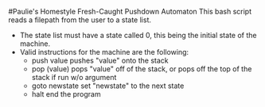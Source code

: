 #Paulie's Homestyle Fresh-Caught Pushdown Automaton
This bash script reads a filepath from the user to a state list.
- The state list must have a state called 0, this being the initial state of the machine.
- Valid instructions for the machine are the following:
	- push value
		pushes "value" onto the stack
	- pop (value)
		pops "value" off of the stack, or pops off the top of the stack if run w/o argument
	- goto newstate
		set "newstate" to the next state
	- halt
		end the program
